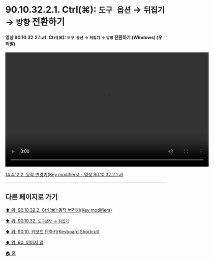 # 90.10.32.2.1. Ctrl(⌘): `도구 옵션` → `뒤집기` → `방향` 전환하기

<a id="90-10-32-02-01-a1"></a>

#### 영상 90.10.32.2.1.a1. Ctrl(⌘): `도구 옵션` → `뒤집기` → `방향` 전환하기 (Windows) (우리말)
<video controls="controls" width="640" height="360" src="https://github.com/wonder13662/gimp/assets/15767104/4a1c3841-8f2d-4a38-a44b-1bd0974faaa9"></video>

[14.4.12.2. 동작 변경키(Key modifiers) - 영상 90.10.32.2.1.a1](./14-04-12-02-key_modifiers.md#90-10-32-02-01-a1)

***

## 다른 페이지로 가기

[⬆️ 위: 90.10.32.2. Ctrl(⌘):동작 변경키(Key modifiers)](./90-10-32-02-00-key_modifier-ctrl.md)

[⬆️ 위: 90.10.32. `도구상자` → `뒤집기`](./90-10-32-00-tool_box-flip.md)

[⬆️ 위: 90.10. 키보드 단축키(Keyboard Shortcut)](./90-10-00-keyboard_shortcut.md)

[⬆️ 위: 90. 이미지 맵](./90-00-image-map.md)

[🏠 홈](./00-home.md)